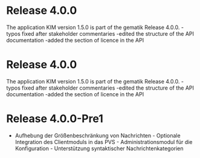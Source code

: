 # Release 4.0.0
The application KIM version 1.5.0 is part of the gematik Release 4.0.0. -typos fixed after stakeholder commentaries -edited the structure of the API documentation -added the section of licence in the API

# Release 4.0.0
The application KIM version 1.5.0 is part of the gematik Release 4.0.0. -typos fixed after stakeholder commentaries -edited the structure of the API documentation -added the section of licence in the API

# Release 4.0.0-Pre1
- Aufhebung der Größenbeschränkung von Nachrichten - Optionale Integration des Clientmoduls in das PVS - Administrationsmodul für die Konfiguration - Unterstützung syntaktischer Nachrichtenkategorien

